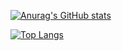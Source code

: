 [![Anurag's GitHub stats](https://vercel.plerx.de/api?username=Plerx2493&show_icons=true&theme=onedark&count_private=true)](https://github.com/anuraghazra/github-readme-stats)

[![Top Langs](https://vercel.plerx.de/api/top-langs/?username=Plerx2493&show_icons=true&theme=onedark&count_private=true)](https://github.com/anuraghazra/github-readme-stats)
